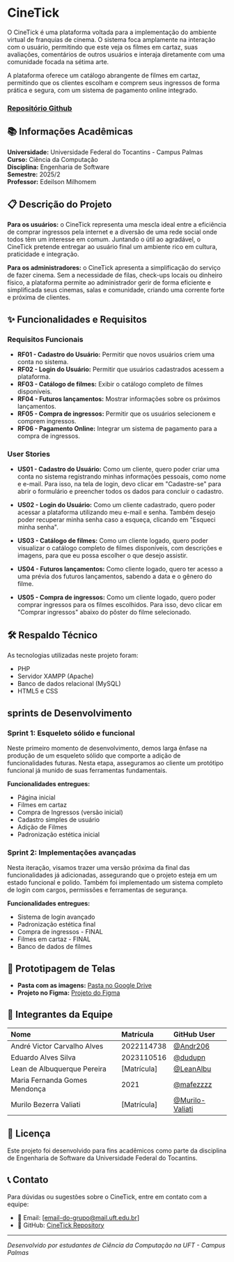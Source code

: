 # CineTick

O CineTick é uma plataforma voltada para a implementação do ambiente virtual de franquias de cinema. O sistema foca amplamente na interação com o usuário, permitindo que este veja os filmes em cartaz, suas avaliações, comentários de outros usuários e interaja diretamente com uma comunidade focada na sétima arte.

A plataforma oferece um catálogo abrangente de filmes em cartaz, permitindo que os clientes escolham e comprem seus ingressos de forma prática e segura, com um sistema de pagamento online integrado.

### [Repositório Github](https://github.com/LeanAlbu/CineTick)

## 📚 Informações Acadêmicas

**Universidade:** Universidade Federal do Tocantins - Campus Palmas  
**Curso:** Ciência da Computação  
**Disciplina:** Engenharia de Software  
**Semestre:** 2025/2  
**Professor:** Edeilson Milhomem

## 📋 Descrição do Projeto

**Para os usuários:** o CineTick representa uma mescla ideal entre a eficiência de comprar ingressos pela internet e a diversão de uma rede social onde todos têm um interesse em comum. Juntando o útil ao agradável, o CineTick pretende entregar ao usuário final um ambiente rico em cultura, praticidade e integração.

**Para os administradores:** o CineTick apresenta a simplificação do serviço de fazer cinema. Sem a necessidade de filas, check-ups locais ou dinheiro físico, a plataforma permite ao administrador gerir de forma eficiente e simplificada seus cinemas, salas e comunidade, criando uma corrente forte e próxima de clientes.

## ✨ Funcionalidades e Requisitos

### Requisitos Funcionais

* **RF01 - Cadastro do Usuário:** Permitir que novos usuários criem uma conta no sistema.
* **RF02 - Login do Usuário:** Permitir que usuários cadastrados acessem a plataforma.
* **RF03 - Catálogo de filmes:** Exibir o catálogo completo de filmes disponíveis.
* **RF04 - Futuros lançamentos:** Mostrar informações sobre os próximos lançamentos.
* **RF05 - Compra de ingressos:** Permitir que os usuários selecionem e comprem ingressos.
* **RF06 - Pagamento Online:** Integrar um sistema de pagamento para a compra de ingressos.

### User Stories

* **US01 - Cadastro do Usuário:** Como um cliente, quero poder criar uma conta no sistema registrando minhas informações pessoais, como nome e e-mail. Para isso, na tela de login, devo clicar em "Cadastre-se" para abrir o formulário e preencher todos os dados para concluir o cadastro.

* **US02 - Login do Usuário:** Como um cliente cadastrado, quero poder acessar a plataforma utilizando meu e-mail e senha. Também desejo poder recuperar minha senha caso a esqueça, clicando em "Esqueci minha senha".

* **US03 - Catálogo de filmes:** Como um cliente logado, quero poder visualizar o catálogo completo de filmes disponíveis, com descrições e imagens, para que eu possa escolher o que desejo assistir.

* **US04 - Futuros lançamentos:** Como cliente logado, quero ter acesso a uma prévia dos futuros lançamentos, sabendo a data e o gênero do filme.

* **US05 - Compra de ingressos:** Como um cliente logado, quero poder comprar ingressos para os filmes escolhidos. Para isso, devo clicar em "Comprar ingressos" abaixo do pôster do filme selecionado.

## 🛠️ Respaldo Técnico

As tecnologias utilizadas neste projeto foram:

* PHP
* Servidor XAMPP (Apache)
* Banco de dados relacional (MySQL)
* HTML5 e CSS

##  sprints de Desenvolvimento

### Sprint 1: Esqueleto sólido e funcional

Neste primeiro momento de desenvolvimento, demos larga ênfase na produção de um esqueleto sólido que comporte a adição de funcionalidades futuras. Nesta etapa, asseguramos ao cliente um protótipo funcional já munido de suas ferramentas fundamentais.

**Funcionalidades entregues:**
* Página inicial
* Filmes em cartaz
* Compra de Ingressos (versão inicial)
* Cadastro simples de usuário
* Adição de Filmes
* Padronização estética inicial

### Sprint 2: Implementações avançadas

Nesta iteração, visamos trazer uma versão próxima da final das funcionalidades já adicionadas, assegurando que o projeto esteja em um estado funcional e polido. Também foi implementado um sistema completo de login com cargos, permissões e ferramentas de segurança.

**Funcionalidades entregues:**
* Sistema de login avançado
* Padronização estética final
* Compra de ingressos - FINAL
* Filmes em cartaz - FINAL
* Banco de dados de filmes

## 🎨 Prototipagem de Telas

* **Pasta com as imagens:** [Pasta no Google Drive](https://drive.google.com/drive/folders/1QUQp6o_sqK3ZljZPdDeQPoNkRcLKIEXP?usp=sharing)
* **Projeto no Figma:** [Projeto do Figma](https://www.figma.com/design/AJ6SrO6CvY9dV4dTysk0dP/CineTick?m=auto&t=Z47WNdKymiDz6cau-1)

## 👥 Integrantes da Equipe

| Nome | Matrícula | GitHub User |
| :--- | :--- | :--- |
| André Victor Carvalho Alves | 2022114738 | [@Andr206](https://github.com/Andr206) |
| Eduardo Alves Silva | 2023110516 | [@dudupn](https://github.com/dudupn) |
| Lean de Albuquerque Pereira | [Matrícula] | [@LeanAlbu](https://github.com/LeanAlbu) |
| Maria Fernanda Gomes Mendonça | 2021 | [@mafezzzz](https://github.com/mafezzzz) |
| Murilo Bezerra Valiati | [Matrícula] | [@Murilo-Valiati](https://github.com/Murilo-Valiati)|

## 📄 Licença

Este projeto foi desenvolvido para fins acadêmicos como parte da disciplina de Engenharia de Software da Universidade Federal do Tocantins.

## 📞 Contato

Para dúvidas ou sugestões sobre o CineTick, entre em contato com a equipe:

* 📧 Email: [email-do-grupo@mail.uft.edu.br]
* 🐙 GitHub: [CineTick Repository](https://github.com/LeanAlbu/CineTick)

---

*Desenvolvido por estudantes de Ciência da Computação na UFT - Campus Palmas*
